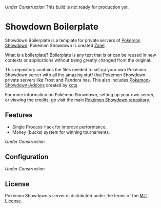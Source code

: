 _Under Construction_ This build is not ready for production yet.

Showdown Boilerplate
========================================================================

Showdown Boilerplate is a template for private servers of [Pokémon Showdown][1]. Pokémon Showdown is created [Zarel][2].

What is a boilerplate? Boilerplate is any text that is or can be reused in new contexts or applications without being greatly changed from the original.

This repository contains the files needed to set up your own Pokémon Showdown server with all the amazing stuff that Pokémon Showdown private servers like Frost and Pandora has. This also includes [Pokemon-Showdown-Addons][3] created by [kota][4].

For more information on Pokémon Showdown, setting up your own server, or viewing the credits, go visit the main [Pokémon Showdown repository][1].

  [1]: https://github.com/Zarel/Pokemon-Showdown
  [2]: https://github.com/Zarel
  [3]: https://github.com/kotarou3/Pokemon-Showdown-Addons
  [4]: https://github.com/kotarou3


Features
------------------------------------------------------------------------

* Single Process Hack for improve performance.
* Money (bucks) system for winning tournaments.

_Under Construction_

Configuration
------------------------------------------------------------------------

_Under Construction_

License
------------------------------------------------------------------------

Pokémon Showdown's server is distributed under the terms of the [MIT License][5].

  [5]: https://github.com/Zarel/Pokemon-Showdown/blob/master/LICENSE